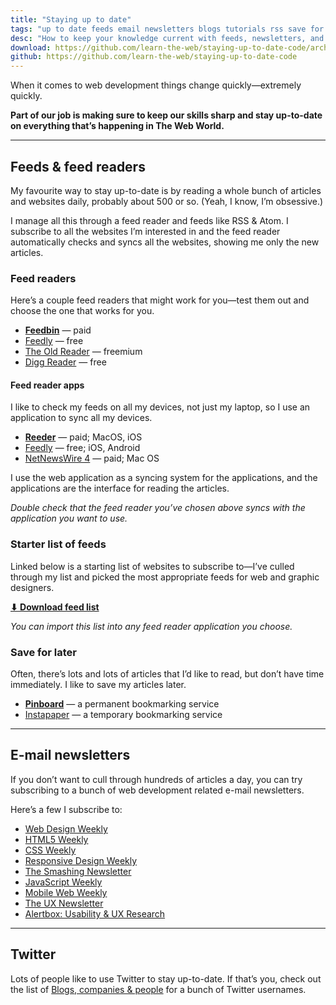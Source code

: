 ```yaml
---
title: "Staying up to date"
tags: "up to date feeds email newsletters blogs tutorials rss save for later bookmarks twitter"
desc: "How to keep your knowledge current with feeds, newsletters, and blogs."
download: https://github.com/learn-the-web/staying-up-to-date-code/archive/master.zip
github: https://github.com/learn-the-web/staying-up-to-date-code
---
```


When it comes to web development things change quickly—extremely quickly.

**Part of our job is making sure to keep our skills sharp and stay up-to-date on everything that’s happening in The Web World.**

---

## Feeds & feed readers

My favourite way to stay up-to-date is by reading a whole bunch of articles and websites daily, probably about 500 or so. (Yeah, I know, I’m obsessive.)

I manage all this through a feed reader and feeds like RSS & Atom. I subscribe to all the websites I’m interested in and the feed reader automatically checks and syncs all the websites, showing me only the new articles.

### Feed readers

Here’s a couple feed readers that might work for you—test them out and choose the one that works for you.

- [**Feedbin**](https://feedbin.com/) — paid
- [Feedly](http://feedly.com/) — free
- [The Old Reader](https://theoldreader.com/) — freemium
- [Digg Reader](http://digg.com/reader) — free

#### Feed reader apps

I like to check my feeds on all my devices, not just my laptop, so I use an application to sync all my devices.

- [**Reeder**](http://reederapp.com/) — paid; MacOS, iOS
- [Feedly](http://feedly.com/) — free; iOS, Android
- [NetNewsWire 4](http://netnewswireapp.com/) — paid; Mac OS

I use the web application as a syncing system for the applications, and the applications are the interface for reading the articles.

*Double check that the feed reader you’ve chosen above syncs with the application you want to use.*

### Starter list of feeds

Linked below is a starting list of websites to subscribe to—I’ve culled through my list and picked the most appropriate feeds for web and graphic designers.

[**⬇ Download feed list**](https://github.com/learn-the-web/staying-up-to-date-code/archive/master.zip)

*You can import this list into any feed reader application you choose.*

### Save for later

Often, there’s lots and lots of articles that I’d like to read, but don’t have time immediately. I like to save my articles later.

- [**Pinboard**](https://pinboard.in/) — a permanent bookmarking service
- [Instapaper](https://www.instapaper.com/) — a temporary bookmarking service

---

## E-mail newsletters

If you don’t want to cull through hundreds of articles a day, you can try subscribing to a bunch of web development related e-mail newsletters.

Here’s a few I subscribe to:

- [Web Design Weekly](http://web-design-weekly.com/)
- [HTML5 Weekly](http://html5weekly.com/)
- [CSS Weekly](http://css-weekly.com/)
- [Responsive Design Weekly](http://responsivedesignweekly.com/)
- [The Smashing Newsletter](http://www.smashingmagazine.com/the-smashing-newsletter/)
- [JavaScript Weekly](http://javascriptweekly.com/)
- [Mobile Web Weekly](http://mobilewebweekly.co/)
- [The UX Newsletter](http://www.theuxnewsletter.com/)
- [Alertbox: Usability & UX Research](http://www.nngroup.com/articles/subscribe/)

---

## Twitter

Lots of people like to use Twitter to stay up-to-date. If that’s you, check out the list of [Blogs, companies & people](/topics/blogs-companies-people/) for a bunch of Twitter usernames.
